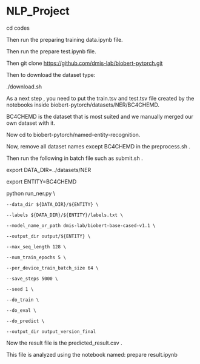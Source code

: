 # NLP_Project



cd codes

Then run the preparing training data.ipynb file. 

Then run the prepare test.ipynb file.

Then git clone https://github.com/dmis-lab/biobert-pytorch.git

    
Then to download the dataset type:

./download.sh

As a next step , you need to put the train.tsv and test.tsv file created by the notebooks inside biobert-pytorch/datasets/NER/BC4CHEMD.

BC4CHEMD is the dataset that is most suited and we manually merged our own dataset with it.


Now cd to biobert-pytorch/named-entity-recognition.

Now, remove all dataset names except BC4CHEMD in the preprocess.sh .

Then run the following in batch file such as submit.sh .

export DATA_DIR=../datasets/NER

export ENTITY=BC4CHEMD

python run_ner.py \

    --data_dir ${DATA_DIR}/${ENTITY} \
    
    --labels ${DATA_DIR}/${ENTITY}/labels.txt \
    
    --model_name_or_path dmis-lab/biobert-base-cased-v1.1 \
    
    --output_dir output/${ENTITY} \
    
    --max_seq_length 128 \
    
    --num_train_epochs 5 \
    
    --per_device_train_batch_size 64 \
    
    --save_steps 5000 \
    
    --seed 1 \
    
    --do_train \
    
    --do_eval \
    
    --do_predict \
    
    --output_dir output_version_final



Now the result file is the predicted_result.csv .

This file is analyzed using the notebook named: prepare result.ipynb
